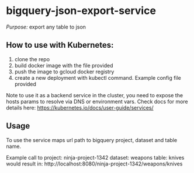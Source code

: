 # bigquery-json-export-service

*Purpose:* export any table to json

## How to use with Kubernetes:
1. clone the repo
2. build docker image with the file provided
3. push the image to gcloud docker registry
4. create a new deployment with kubectl command. Example config file provided

Note to use it as a backend service in the cluster, you need to expose the hosts params to resolve via DNS or environment vars. 
Check docs for more details here:  https://kubernetes.io/docs/user-guide/services/

## Usage
To use the service maps url path to bigquery project, dataset and table name.

Example call to project: ninja-project-1342 dataset: weapons table: knives would result in: http://localhost:8080/ninja-project-1342/weapons/knives
